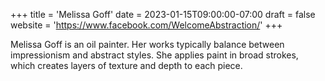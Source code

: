 +++
title = 'Melissa Goff'
date = 2023-01-15T09:00:00-07:00
draft = false
website = 'https://www.facebook.com/WelcomeAbstraction/'
+++

Melissa Goff is an oil painter. Her works typically balance between impressionism and abstract styles. She applies paint in broad strokes, which creates layers of texture and depth to each piece.